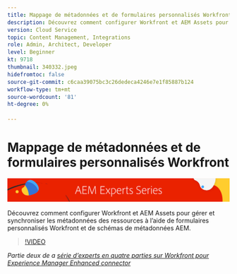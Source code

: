 ```yaml
---
title: Mappage de métadonnées et de formulaires personnalisés Workfront avec Workfront pour AEM connecteur amélioré
description: Découvrez comment configurer Workfront et AEM Assets pour gérer et synchroniser les métadonnées des ressources à l’aide de formulaires personnalisés Workfront et de schémas de métadonnées AEM.
version: Cloud Service
topic: Content Management, Integrations
role: Admin, Architect, Developer
level: Beginner
kt: 9718
thumbnail: 340332.jpeg
hidefromtoc: false
source-git-commit: c6caa39075bc3c26dedeca4246e7e1f85887b124
workflow-type: tm+mt
source-wordcount: '81'
ht-degree: 0%

---
```



# Mappage de métadonnées et de formulaires personnalisés Workfront

![AEM série d’experts](./assets/banner.png)

Découvrez comment configurer Workfront et AEM Assets pour gérer et synchroniser les métadonnées des ressources à l’aide de formulaires personnalisés Workfront et de schémas de métadonnées AEM.

>[!VIDEO](https://video.tv.adobe.com/v/340332/?quality=12&learn=on)

_Partie deux de a [série d’experts en quatre parties sur Workfront pour Experience Manager Enhanced connector](./overview.md)_
